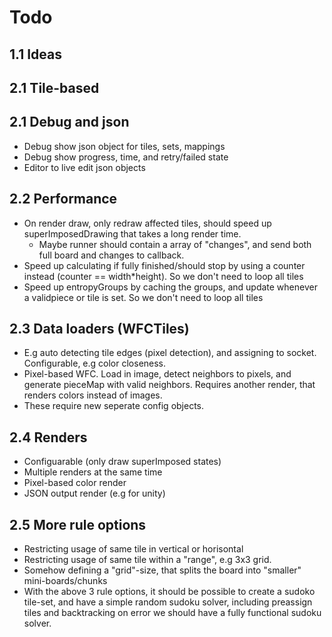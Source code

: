 # Todo

## 1.1 Ideas

## 2.1 Tile-based

## 2.1 Debug and json
- Debug show json object for tiles, sets, mappings
- Debug show progress, time, and retry/failed state
- Editor to live edit json objects

## 2.2 Performance
- On render draw, only redraw affected tiles, should speed up superImposedDrawing that takes a long render time.
  - Maybe runner should contain a array of "changes", and send both full board and changes to callback.
- Speed up calculating if fully finished/should stop by using a counter instead (counter == width*height). So we don't need to loop all tiles
- Speed up entropyGroups by caching the groups, and update whenever a validpiece or tile is set. So we don't need to loop all tiles

## 2.3 Data loaders (WFCTiles)
- E.g auto detecting tile edges (pixel detection), and assigning to socket. Configurable, e.g color closeness.
- Pixel-based WFC. Load in image, detect neighbors to pixels, and generate pieceMap with valid neighbors. Requires another render, that renders colors instead of images.
- These require new seperate config objects.

## 2.4 Renders
- Configuarable (only draw superImposed states)
- Multiple renders at the same time
- Pixel-based color render
- JSON output render (e.g for unity)
  
## 2.5 More rule options
- Restricting usage of same tile in vertical or horisontal
- Restricting usage of same tile within a "range", e.g 3x3 grid.
- Somehow defining a "grid"-size, that splits the board into "smaller" mini-boards/chunks
- With the above 3 rule options, it should be possible to create a sudoko tile-set, and have a simple random sudoku solver, including preassign tiles and backtracking on error we should have a fully functional sudoku solver.